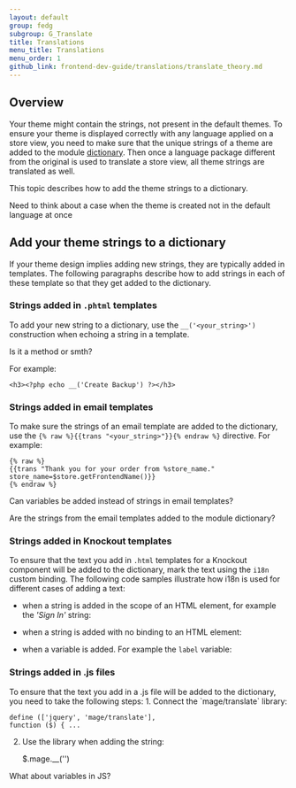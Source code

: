 ```yaml
---
layout: default  
group: fedg
subgroup: G_Translate
title: Translations
menu_title: Translations
menu_order: 1
github_link: frontend-dev-guide/translations/translate_theory.md
---
```


## Overview ##

Your theme might contain the strings, not present in the default themes. To ensure your theme is displayed correctly with any language applied on a store view, you need to make sure that the unique strings of a theme are added to the module <a href="{{site.gdeurl}}frontend-dev-guide/translations/xlate.html#translate_terms">dictionary</a>. Then once a language package different from the original is used to translate a store view, all theme strings are translated as well.

This topic describes how to add the theme strings to a dictionary.

<p class="q">Need to think about a case when the theme is created not in the default language at once</p>

<h2 id="add_strings">Add your theme strings to a dictionary</h2>

If your theme design implies adding new strings, they are typically added in templates. The following paragraphs describe how to add strings in each of these template so that they get added to the dictionary. 

<h3 id="add_strings_phtml">Strings added in <code>.phtml</code> templates</h3>

To add your new string to a dictionary, use the `__('<your_string>')` construction when echoing a string in a template.

<p class="q">Is it a method or smth?</p>

For example:

	<h3><?php echo __('Create Backup') ?></h3>

<h3 id="add_strings_email">Strings added in email templates</h3>

To make sure the strings of an email template are added to the dictionary, use the `{% raw %}{{trans "<your_string>"}}{% endraw %}` directive. 
For example: 

    {% raw %}
    {{trans "Thank you for your order from %store_name." store_name=$store.getFrontendName()}}
    {% endraw %}

<p class="q">Can variables be added instead of strings in email templates?</p>
<p class="q">Are the strings from the email templates added to the module dictionary?</p>

<h3 id="add_strings_js">Strings added in Knockout templates</h3>

To ensure that the text you add in `.html` templates for a Knockout component will be added to the dictionary, mark the text using the `i18n` custom binding. The following code samples illustrate how i18n is used for different cases of adding a text:

- when a string is added in the scope of an HTML element, for example the *'Sign In'* string:
	<span data-bind="i18n: 'Sign In'"></span>

- when a string is added with no binding to an HTML element:

	<!-- ko i18n: 'You have no items in your shopping cart.' --><!-- /ko -->

- when a variable is added. For example the `label` variable:
	<span data-bind="i18n: label"></span>


<h3 id="add_strings_js">Strings added in .js files</h3>
To ensure that the text you add in a .js file will be added to the dictionary, you need to take the following steps:
1. Connect the `mage/translate` library:

	define (['jquery', 'mage/translate'], 
	function ($) { ...

2. Use the library when adding the string:

	$.mage.__('<string>')

<p class="q">What about variables in JS?</p>